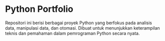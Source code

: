 # Python Portfolio

Repositori ini berisi berbagai proyek Python yang berfokus pada analisis data, manipulasi data, dan otomasi. Dibuat untuk menunjukkan keterampilan teknis dan pemahaman dalam pemrograman Python secara nyata.
